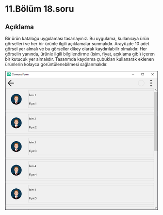 # 11.Bölüm 18.soru

## Açıklama

Bir ürün kataloğu uygulaması tasarlayınız. Bu uygulama, kullanıcıya ürün görselleri ve her bir ürünle ilgili açıklamalar sunmalıdır. Arayüzde 10 adet görsel yer almalı ve bu görseller dikey olarak kaydırılabilir olmalıdır. Her görselin yanında, ürünle ilgili bilgilendirme (isim, fiyat, açıklama gibi) içeren bir kutucuk yer almalıdır. Tasarımda kaydırma çubukları kullanarak eklenen ürünlerin kolayca görüntülenebilmesi sağlanmalıdır.

![Bolum 11-Soru 18](Bolum11_18.png)
